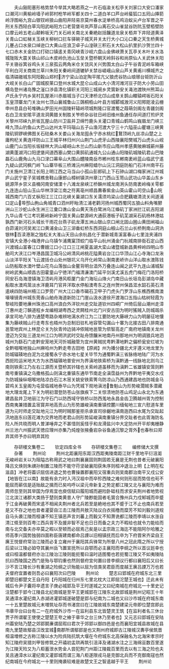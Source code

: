 <!-- { "loadSidebar": true } -->
　　夫山谿阨塞形格势禁今举其大略若燕之一片石临渝关松亭关刘家口大安口潘家口潮河川黄榆岭墙子岭郭村枪竿岭军都关四十二道白羊口芦台岭蜚狐口五囘山挿箭岭浮图峪九宫山银钗岭狼山曲阳井陉易京莫州春水淀单桥高鸡泊蚁尖卢台军晋之平刑关东西陉白草沟阳武峪阳方口老营堡岢岚芦芽山离石交山雀鼠谷防阬玉壁栢壁防口摩云岭五老山颠軨坂天门关石岭关南北关秦絶赵括饟道龙泉关栢井下井陉道黄泽关青山口虹梯关玉峡关柳树口拦车驿碗子城天井关太行大小口沁口秦之天生桥黄城儿蹇占口水泉口绰逊口大黄山庄浪卫卓子山湟硖三积石关大松山扒里扒沙贺兰四十七口赤木关金防口打硙口镇逺关青冈峡青沙岘六盘山金佛峡萧关瓦亭关木叶关水洛城陇阪大震关铁山祁山木皮岭仇池山玉垒关暨桥朝天岭斜谷和尚原仙人关武休关阳平关骆谷箕谷鸡头关三泉孤云两角米仓关饶风关兴势围太白山子午谷青泥岭车箱峡平利白河关商南兰草川朱阳关秦岭间道辘轳关禁谷嵯峨山泉山芦关黄甫川横城齐之临清碻磝城东阿阳糓山郑村济宁梁山泊定陶平隂亢父狼虎谷防山琅琊台钜防沂山大岘关长白山广固城胶莱口登州水城大昆仑山成山大小清河潍河豆子防大小劳山田横岛登州诸岛豫之滏口渉县清化镇轵关河阳三城阌乡灵寳新安关渑池渡陜州熊耳山卢氏永宁内乡吴村瓦屋淅川赤眉城当子口天津桥北邙山成臯关鹊山轘辕崿坂石阳关玉皇顶寨龙门关汝州七顶山襄城鲁山三鵶桐栢山叶县方城郾城溵河义阳鄍阸凌云栅申州息县白茍堆确山罗田光州固陵轩辕岭项城荆隆口官渡蜀之葭萌剑阁左青疆剑阁右白卫龙安隂平道龙洞黄腊关制胜关笮桥杂谷驻日岭旧维州鱼通任存间道打煎炉灵关黎州邛崃九折坂瓦屋山防川卫盐井卫绵竹鹿头关灌口青城山鹤鸣山峩眉龙门峡三峰九顶山钓鱼山大巴山达州太平玛瑙山五子山渔河渡大宁三十六隘巫山瞿塘三峡黄陵矶铜锣峡佛图关石砫桑木关娄山关海龙囤永宁赤水桃红鵞顶岭九丝凉山楚之上庸枸杞关黄连坪防山三王城平林归州兴山荆门山虎牙山西陵襄阳樊城万山虎头山岘山鹿门山当阳长坂緑林大洪山嵯岈山木兰山烈山新市应山隋州孝感黄陂麻城蕲州藤湖黄蓬湖沔口阳逻堡间道西塞山樊口黄鹄矶通城九公山通山阳陵矶城陵矶君山巴陵磊石山鹿角山九马口渌口幕阜山大围山醴陵南岳市郴州桂东郴南袤岭蓝山临武宁逺九疑山武冈枫门岭飞山寨华板三桥滩沅州麻阳蜡尔山沅江洞庭防船门石沣州南平石门关施州卫清江长阳上明江西之马当山小孤山彭郎矶上下石钟山湖口梅家洲江州城庐山武宁星子吴城樵舍鞋山康郎山樟树镇洪州章江门西山玉笥山武功山华盖山东乡姚源萍乡崇义县桶冈南安储溧十八滩龙泉峡江桥贑州城龙南浰头防南袤岭梅关雩都九连连山铅山玉山华林浮梁江南之符离亳州顺昌夀春紫金山英山霍山司空山山皖城西南门六百丈枞阳江三江口北峡关巢湖口东关濡须坞梁山合肥藕塘清流关间道浦口定山埠邳山朐山角城青口泗州盱眙清江浦老鹳河扬州城西蜀冈五狼山料角嘴鬰洲山三沙蛇山永生洲三江彚口谯山金山黄天荡白鹭洲乌江蟂矶丁家洲拦江矶吉阳湖九华山青弋江考坑箬岭新岭宁国关黄山婺源岭大通荻港板子矶芜湖采石矶杨林港姑孰西门新河石头城长干雨花台燕子矶龙潭五洲山银山京口闸北固山圌山黄田闸福山白茆浦刘河吴淞江口黄浦金山卫三泖垂虹桥东西洞庭山椒山石兰山长桥荆南山洞汭银林百渎港淛之独松关大淮山天目山余杭昌化于潜新城青溪富春山七里泷夹浦四安镇大全港小梅港弁山乌镇乍浦鹰窠顶蛟门临平山杭州涌金门杭城南排衙石定山西兴渡城山富春江口曹娥江口小江口三江闸夏盖湖大栾山诸暨城新昌黄梓岭四明山市舶司大浃江口岑港昌国卫城冯公岭清风岭桃花隘黄岩台江口华顶山江心寺海口龙湫山淡洋平阳关飞云渡括仓山处州银坑义乌开化岭常山淛南袤峤许山洋山取水澳陈钱山防船取水澳叶壁山花鸟山落伽山金鳌背明台淐外万叠连山闽之武平九连山浦城梨树岭武夷山顺昌古田霍童山宁徳洋门福清濓澳门延平剑溪尤溪五虎门梅花门洛阳桥同安石岛海澄镇海卫浯屿月港风柜厦门金门海坛山烽火门南日山长垣岛彭湖岛中藏船取水澳鸡笼淡水洋鹿耳门官井洋取水停船澳粤东之连州贺州保昌洭水韶石英石清逺峡四防端州梧江口罗旁广州大江口香市碣石卫甲子门虎头门罗浮山东樵西樵南澳壕壕镜青州城东莞香山舶舟海道新防江门崖山汲水道徐开渡海口五指山枯树轻霞为黎岐险要地亷州珠池口高州浪白外洋钦州走交趾道钦州四峒广州倚后层山潮州走漳汀惠州走汀贑道程乡龙编相湖粤西之灵闗桂州北门兴安古田为明时猺贼入防城刼杀承宣司地八排为通楚粤路杂难辨地漓水府江为二江要防地大藤峡力山为明屡征地懐集为藤峡贼山行走粤东也梧州为总制旧驻札地容管勾漏山十寨为北接古田八排南通邕管地宾州上林昆仑关为狄青帅边骑冲侬贼地邕管为侬智高走广南府地镇南关龙州澄迈为交趾三道龙州江口为明洪武时交趾舟馈饟米地南丹州那地州为明调狼兵地泗城州为繇石门走黔安笼地天河忻城融管为宜州黄贼扰粤黔潭地黔之偏桥瓮安烂坡为全黔咽喉地独山州麻哈州为黔走粤古田地【原阙】州为播分疆北犬牙遵义地龙里为防城辐辏地白泥为北接蜀永宁赤水地七星关毕节为通蜀黔滇三省脉络地陆广河为水西扼险运米地大方为水西辐辏地普安州为界滇地铁索桥为滇黔通一线脉地北则乌江南则铁索江乃左右江源而关暨桥其钤辖也关索岭道虽移而为滇黔二省雄镇安笼则黔南号重镇滇之乌撒格孤山则滇北重镇东通毕节南走全滇霑益州为界黔地平夷交水戍为防城操纵咽喉地陆凉白石江木宻关姚安铁索箐乌防凉山乃西通建昌地也防城金马碧鸡关玉皇阁为屯营临城地泰华山为凭城下观地滇池鲁魁山为形势峻濶贼多潜藏地大理龙尾上下关为明初潜登防苍山张旗疾下二关惊溃地防苍山鸡足山永北为东通建昌盐井卫地丽江为守石门以防西域守铁桥以防西羗地永昌金齿卫腾越州胥为控制西南夷兼措置孟宻寳井地高贡山为形势雄峻滇南重镇控麓川缅甸地三宣六慰道车里道为元时师走交趾地元江为明时贼那鉴拒杀承宣司徐樾地滇南迤西曰水尾为交趾起汛地迤东曰莲花滩为交界地而老君山则形势延峻滇南重镇分界交趾者也此胥海防名险人所共晓而明人曽涕唾弃之不甚惜则奚怪乎和龙滑盐兴中大定防州开平却夷栅静州兰池六州振武天徳应理州亦集乃炖煌张掖叠宕杂谷鱼通沉黎之胥外也春秋曰郑弃其师予亦曰明弃其险










　　存研楼文集卷二
　　钦定四库全书
　　存研楼文集卷三
　　编修储大文撰
　　杂著
　　荆州论
　　荆州北距襄阳东距汉西距夷陵南距江财千里地平衍沮洳无峻岭岩关以为阻隘古称用武之地曰荆襄襄固则荆固若无襄是无荆也昔者元破襄阳降吕文焕则朱禩孙制置江陵而不能守苻坚破襄阳获朱序则桓冲退治上明【上明在松滋县】冲老将葢识屈信进退之势也曹操置郡襄阳又宿重兵则吴南郡治南平又戍公安【地皆在江以南】故能有余力时入沔汉祖中而卒殄西陵之难何则形屈而势信也茍不能屈而蕲信是适贻敌之擒而已矣呜呼以梁元帝新复之势定都江陵又北与襄阳为难而周师忽至则其举国为俘焉宜也庾信赋曰履阳城而避险卧砥柱而求安夫荆州者地势视江北滨江诸郡大类扬于楚则类黄昔人守广陵尠能固者毛寳合豫州兵力戍邾城而卒蹙于江金再破黄而宋逺不相闻夫荆州者北兵若至是絶地也其不蹙于江不止也南兵若至是又不存之地也昔者灌婴自江击江陵而共敖灭陆议白衣摇橹而糜芳不知刘毅刘道规自马头袭江陵而桓谦不知王镇恶声言刘蕃上而毅又不知萧诜都江陵而李靖以水涨自清江倐至则百粤江西兵胥不及援非智不足也日日而备之夫力不暇给也就令力能给而南与北交备夫亦卒莫之暇以至顿而必屈焉己矣是以孟宗政三海迄不能阻阿尔哈雅之师高季兴国势独弱四面称臣唐建南都命吕諲以旧相镇抚而后卒为下府晋宋齐梁自王廙王悦督府常治江陵而必复立雍州于襄阳其兵锋常为所督八州之冠此隋之所以宁授后梁以江陵必廹夺其襄州岳飞置宣抚所以自鄂而必主襄阳而李纲之所以首议廵幸也或曰桓温都督府亦治江陵治江陵则能扼蜀曰温时适图蜀也若扼蜀江陵又不如夷陵陆抗曰西陵国之西门是殆与鄂钧重也然则督府宜何置曰昔李纲议行都曰襄阳后又曰长沙不言江陵长沙有重湖之险纲之识殆能以屈为信类吴君臣而度越王廙吕諲万万也若夫督府宜置者则吾必曰襄阳次曰巴陵
　　荆州论
　　楚志曰郢城在府城东北三里即楚旧都楚文王自丹阳【丹阳城在归州东七里北枕大江即屈沱楚王城也】迁此未有城后令尹子囊将卒遗言子庚必城郢及平王时遂城之又曰纪南城在府城北一十里史记注楚都于郢今江陵县北纪南城是至平王更城郢在江陵东北故郢城是荆州记昭王十年吴通漳水灌纪南入赤湖进灌郢城遂破楚是郢与纪南为二城也又曰沙市城在府城东南一十五里楚故城元末増筑址存而书渚宫曰在江陵故城东南楚建梁元帝即位楚宫即此书章华台曰台有二一在府城外沙市一在监利县东北皆楚灵王筑【在监利者名三休台贾子所谓翟王使使之楚楚王夸之飨于章华之台三休乃至者也】又元志曰郢城在安陆州葢安陆乃楚之郊郢鬬亷谓屈瑕曰君次于郊郢以御四邑是也而襄阳宜城县故城在县南九里楚故鄢县汉改宜城南郡所谓鄢郢是也又荆州府城即古江陵城汉夀亭侯筑晋桓温増修之古称江陵以水为险呉陆抗筑大堰在今府城东北高保融名为北海宋孝宗时知江陵府吴猎刘甲皆修筑之开禧初孟珙再筑引沮泽及诸湖水注之三海绵亘数百里遂为江陵天险又为八柜蓄泄水势金人尝犯荆门州距江陵裁百里而去以有三海之险也夫吴且通漳水以灌纪南又灌郢城而谓三海八柜遂限戎马是克御北兵而不克御南冦也然纪南城在今府城北一十里则掩袭较难是故楚文王之智逺越于平王
　　荆州论
